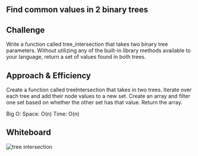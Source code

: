 ## Find common values in 2 binary trees

## Challenge
Write a function called tree_intersection that takes two binary tree parameters.
Without utilizing any of the built-in library methods available to your language, return a set of values found in both trees.

## Approach & Efficiency
Create a function called treeIntersection that takes in two trees.
Iterate over each tree and add their node values to a new set.
Create an array and filter one set based on whether the other set has that value.
Return the array.

Big O:
Space: O(n)
Time: O(n)

## Whiteboard
![tree intersection](https://user-images.githubusercontent.com/54918779/86082259-2472b700-ba4c-11ea-828f-ff9467b7cbb8.png)




